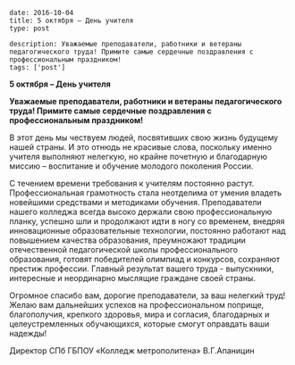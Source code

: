 ```
date: 2016-10-04
title: 5 октября – День учителя
type: post

description: Уважаемые преподаватели, работники и ветераны педагогического труда! Примите самые сердечные поздравления с профессиональным праздником!
tags: ['post']
```

**5 октября – День учителя**

**Уважаемые преподаватели, работники и ветераны педагогического труда! Примите самые сердечные поздравления с профессиональным праздником!**

В этот день мы чествуем людей, посвятивших свою жизнь будущему нашей страны. И это отнюдь не красивые слова, поскольку именно учителя выполняют нелегкую, но крайне почетную и благодарную миссию – воспитание и обучение молодого поколения России.

С течением времени требования к учителям постоянно растут. Профессиональная грамотность стала неотделима от умения владеть новейшими средствами и методиками обучения. Преподаватели нашего колледжа всегда высоко держали свою профессиональную планку, успешно шли и продолжают идти в ногу со временем, внедряя инновационные образовательные технологии, постоянно работают над повышением качества образования, преумножают традиции отечественной педагогической школы профессионального образования, готовят победителей олимпиад и конкурсов, сохраняют престиж профессии. Главный результат вашего труда - выпускники, интересные и неординарно мыслящие граждане своей страны.

Огромное спасибо вам, дорогие преподаватели, за ваш нелегкий труд! Желаю вам дальнейших успехов на профессиональном поприще, благополучия, крепкого здоровья, мира и согласия, благодарных и целеустремленных обучающихся, которые смогут оправдать ваши надежды!

Директор СПб ГБПОУ «Колледж метрополитена» В.Г.Апаницин
